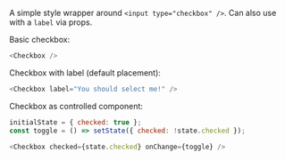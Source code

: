 A simple style wrapper around `<input type="checkbox" />`. Can also use with a `label` via props.


Basic checkbox:

```js
<Checkbox />
```

Checkbox with label (default placement):

```js
<Checkbox label="You should select me!" />
```

Checkbox as controlled component:

```js
initialState = { checked: true };
const toggle = () => setState({ checked: !state.checked });

<Checkbox checked={state.checked} onChange={toggle} />
```
